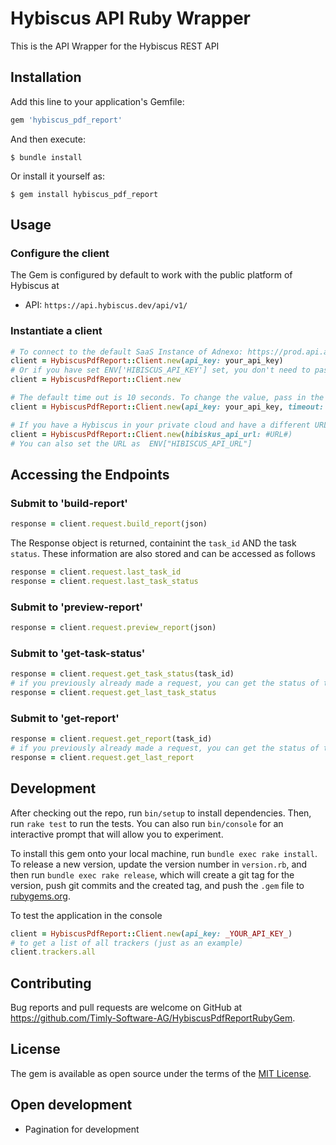 # Hybiscus API Ruby Wrapper

This is the API Wrapper for the Hybiscus REST API

## Installation

Add this line to your application's Gemfile:

```ruby
gem 'hybiscus_pdf_report'
```

And then execute:

    $ bundle install

Or install it yourself as:

    $ gem install hybiscus_pdf_report

## Usage
### Configure the client
The Gem is configured by default to work with the public platform of Hybiscus at
* API: `https://api.hybiscus.dev/api/v1/`

### Instantiate a client
```ruby
# To connect to the default SaaS Instance of Adnexo: https://prod.api.ax-track.ch/api/v1
client = HybiscusPdfReport::Client.new(api_key: your_api_key)
# Or if you have set ENV['HIBISCUS_API_KEY'] set, you don't need to pass in the api key.
client = HybiscusPdfReport::Client.new

# The default time out is 10 seconds. To change the value, pass in the parameter
client = HybiscusPdfReport::Client.new(api_key: your_api_key, timeout: 20)

# If you have a Hybiscus in your private cloud and have a different URL, you can pass the URL as a parameter
client = HybiscusPdfReport::Client.new(hibiskus_api_url: #URL#)
# You can also set the URL as  ENV["HIBISCUS_API_URL"]
```

## Accessing the Endpoints
### Submit to 'build-report'
```ruby
response = client.request.build_report(json)
```
The Response object is returned, containint the `task_id` AND the task `status`. These information are also stored and can be accessed as follows
```ruby
response = client.request.last_task_id
response = client.request.last_task_status
```

### Submit to 'preview-report'
```ruby
response = client.request.preview_report(json)
```
### Submit to 'get-task-status'
```ruby
response = client.request.get_task_status(task_id)
# if you previously already made a request, you can get the status of the last task directly without having to store and pass the task_id
response = client.request.get_last_task_status
```

### Submit to 'get-report'
```ruby
response = client.request.get_report(task_id)
# if you previously already made a request, you can get the status of the last task directly without having to store and pass the task_id
response = client.request.get_last_report
```

## Development

After checking out the repo, run `bin/setup` to install dependencies. Then, run `rake test` to run the tests. You can also run `bin/console` for an interactive prompt that will allow you to experiment.

To install this gem onto your local machine, run `bundle exec rake install`. To release a new version, update the version number in `version.rb`, and then run `bundle exec rake release`, which will create a git tag for the version, push git commits and the created tag, and push the `.gem` file to [rubygems.org](https://rubygems.org).

To test the application in the console
```ruby
client = HybiscusPdfReport::Client.new(api_key: _YOUR_API_KEY_)
# to get a list of all trackers (just as an example)
client.trackers.all
```

## Contributing

Bug reports and pull requests are welcome on GitHub at https://github.com/Timly-Software-AG/HybiscusPdfReportRubyGem.

## License

The gem is available as open source under the terms of the [MIT License](https://opensource.org/licenses/MIT).

## Open development
* Pagination for development



